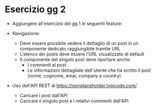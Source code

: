 # Esercizio gg 2

- Aggiungere all'esercizio del gg 1 le seguenti feature:

- Navigazione:
  - Deve essere possibile vedere il dettaglio di un post in un componente dedicato raggiungibile tramite URL
  - L'elenco dei posts deve essere l'URL visualizzato di default
  - Il componente del singolo post deve riportare anche:
    - I commenti al post
    - Le informazioni dettagliate dell'utente che ha scritto il post (nome, cognome, emai, company e country)

- Uso dell'API REST di https://jsonplaceholder.typicode.com/
  - Caricare i post dall'API
  - Caricare il singolo post e i relativi commenti dall'API
  
